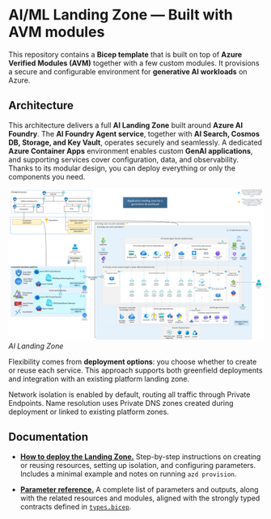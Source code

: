 # AI/ML Landing Zone — Built with AVM modules

This repository contains a **Bicep template** that is built on top of **Azure Verified Modules (AVM)** together with a few custom modules. It provisions a secure and configurable environment for **generative AI workloads** on Azure.

## Architecture

 This architecture delivers a full **AI Landing Zone** built around **Azure AI Foundry**. The **AI Foundry Agent service**, together with **AI Search, Cosmos DB, Storage, and Key Vault**, operates securely and seamlessly. A dedicated **Azure Container Apps** environment enables custom **GenAI applications**, and supporting services cover configuration, data, and observability. Thanks to its modular design, you can deploy everything or only the components you need.

![Architecture](./docs/architecture.png)
*AI Landing Zone*

Flexibility comes from **deployment options**: you choose whether to create or reuse each service. This approach supports both greenfield deployments and integration with an existing platform landing zone.

Network isolation is enabled by default, routing all traffic through Private Endpoints. Name resolution uses Private DNS zones created during deployment or linked to existing platform zones.

## Documentation

* [**How to deploy the Landing Zone.**](./docs/how_to_use.md)
  Step-by-step instructions on creating or reusing resources, setting up isolation, and configuring parameters. Includes a minimal example and notes on running `azd provision`.

* [**Parameter reference.**](./docs/parameters.md)
  A complete list of parameters and outputs, along with the related resources and modules, aligned with the strongly typed contracts defined in [`types.bicep`](./infra/common/types.bicep).
